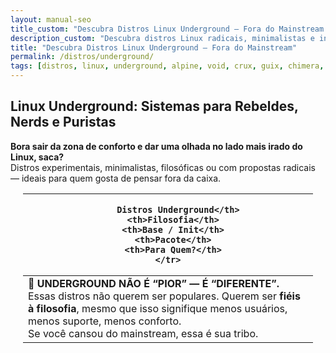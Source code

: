 ```yaml
---
layout: manual-seo
title_custom: "Descubra Distros Linux Underground — Fora do Mainstream | Piolinux"
description_custom: "Descubra distros Linux radicais, minimalistas e independentes: Alpine, Void, CRUX, Guix, Chimera e mais — fora do mainstream, cheias de atitude."
title: "Descubra Distros Linux Underground — Fora do Mainstream"
permalink: /distros/underground/
tags: [distros, linux, underground, alpine, void, crux, guix, chimera, alternativas, rebeldes]
---
```





<section class="post-content">

<h2> Linux Underground: Sistemas para Rebeldes, Nerds e Puristas</h2>

  <div>
    <strong>Bora sair da zona de conforto e dar uma olhada no lado mais irado do Linux, saca?</strong><br>
    Distros experimentais, minimalistas, filosóficas ou com propostas radicais — ideais para quem gosta de pensar fora da caixa.
  </div>



<div style="overflow-x: auto; padding: 0 20px;">
  <table class="evergreen-table">
  <thead>
    <tr>
      <th>
      
        Distros Underground</th>
      <th>Filosofia</th>
      <th>Base / Init</th>
      <th>Pacote</th>
      <th>Para Quem?</th>
    </tr>
  </thead>
  <tbody>
    <tr>
      <td data-label="
      
        Distros Underground"><strong>Alpine Linux</strong></td>
      <td data-label="Filosofia">Leveza extrema. Segurança. Containers.</td>
      <td data-label="Base / Init">musl libc + OpenRC</td>
      <td data-label="Pacote"><code>apk</code></td>
      <td data-label="Para Quem?">DevOps, containers, servidores minimalistas</td>
    </tr>
    <tr>
      <td data-label="
      
        Distros Underground"><strong>Void Linux</strong></td>
      <td data-label="Filosofia">Independente. Runit. Liberdade total.</td>
      <td data-label="Base / Init">glibc/musl + Runit</td>
      <td data-label="Pacote"><code>xbps</code></td>
      <td data-label="Para Quem?">Quem odeia systemd e ama simplicidade</td>
    </tr>
    <tr>
      <td data-label="
      
        Distros Underground"><strong>CRUX</strong></td>
      <td data-label="Filosofia">KISS. Feito para experts. Compila tudo.</td>
      <td data-label="Base / Init">glibc + BSD-style init</td>
      <td data-label="Pacote">Ports (compilação)</td>
      <td data-label="Para Quem?">Gurus que querem controle total</td>
    </tr>
    <tr>
      <td data-label="
      
        Distros Underground"><strong>Hyperbola GNU/Linux-libre</strong></td>
      <td data-label="Filosofia">100% software livre. Sem blobs. Ética radical.</td>
      <td data-label="Base / Init">Parabola (Arch) + OpenRC</td>
      <td data-label="Pacote"><code>pacman</code></td>
      <td data-label="Para Quem?">Defensores da liberdade de software</td>
    </tr>
    <tr>
      <td data-label="
      
        Distros Underground"><strong>Dragora GNU/Linux-Libre</strong></td>
      <td data-label="Filosofia">GNU puro. Simples. Independente.</td>
      <td data-label="Base / Init">glibc + BSD init</td>
      <td data-label="Pacote">Dragora Package Tool</td>
      <td data-label="Para Quem?">Quem quer fugir de Debian/RedHat/Arch</td>
    </tr>
    <tr>
      <td data-label="
      
        Distros Underground"><strong>Guix System</strong></td>
      <td data-label="Filosofia">Funcional. Reproducível. Declarativo.</td>
      <td data-label="Base / Init">GNU Guix (Nix-like) + Shepherd</td>
      <td data-label="Pacote"><code>guix</code></td>
      <td data-label="Para Quem?">Cientistas, programadores funcionais</td>
    </tr>
    <tr>
      <td data-label="
      
        Distros Underground"><strong>Chimera Linux</strong></td>
      <td data-label="Filosofia">Híbrido Linux/BSD. Moderno. Experimental.</td>
      <td data-label="Base / Init">LLVM libc + dinit</td>
      <td data-label="Pacote"><code>apko</code> (inspirado em apk)</td>
      <td data-label="Para Quem?">Early adopters, curiosos de BSD + Linux</td>
    </tr>
    <tr>
      <td data-label="
      
        Distros Underground"><strong>Adélie Linux</strong></td>
      <td data-label="Filosofia">Velocidade em hardware antigo. PowerPC, ARM, x86.</td>
      <td data-label="Base / Init">musl + OpenRC</td>
      <td data-label="Pacote"><code>apk</code></td>
      <td data-label="Para Quem?">Reviver hardware antigo com Linux moderno</td>
    </tr>
    <tr>
      <td data-label="
      
        Distros Underground"><strong>Devuan</strong></td>
      <td data-label="Filosofia">Debian sem systemd. Liberdade de init.</td>
      <td data-label="Base / Init">Debian + sysvinit/OpenRC/runit</td>
      <td data-label="Pacote"><code>apt</code></td>
      <td data-label="Para Quem?">Quem ama Debian, mas odeia systemd</td>
    </tr>
    <tr>
      <td data-label="
      
        Distros Underground"><strong>Artix Linux</strong></td>
      <td data-label="Filosofia">Arch sem systemd. Escolha seu init.</td>
      <td data-label="Base / Init">Arch + OpenRC/runit/s6</td>
      <td data-label="Pacote"><code>pacman</code></td>
      <td data-label="Para Quem?">Arch users que querem liberdade de init</td>
    </tr>
    <tr>
      <td data-label="
      
        Distros Underground"><strong>Alpine + postmarketOS</strong></td>
      <td data-label="Filosofia">Reviver celulares com Linux real.</td>
      <td data-label="Base / Init">musl + OpenRC</td>
      <td data-label="Pacote"><code>apk</code></td>
      <td data-label="Para Quem?">Hackers de hardware móvel, celulares antigos</td>
    </tr>
    <tr>
      <td data-label="
      
        Distros Underground"><strong>Bedrock Linux</strong></td>
      <td data-label="Filosofia">Misture Debian, Arch, Alpine... tudo junto.</td>
      <td data-label="Base / Init">Meta-distro (strata)</td>
      <td data-label="Pacote">Todos (apt, pacman, apk, etc)</td>
      <td data-label="Para Quem?">Quem quer o melhor de cada mundo, junto</td>
    </tr>
  </tbody>
</table>

<h2>Conclusão</h2>

<p>
  🖤 Underground não é moda — é manifesto.
</p>

</div>


<blockquote style="background: #1a1a1a; padding: 20px; border-left: 4px solid #ff5555; margin: 2rem; font-family: monospace; color: #e0e0e0;">
  <strong>🐧 UNDERGROUND NÃO É “PIOR” — É “DIFERENTE”.</strong><br>
  Essas distros não querem ser populares. Querem ser <strong>fiéis à filosofia</strong>, mesmo que isso signifique menos usuários, menos suporte, menos conforto.<br>
  Se você cansou do mainstream, essa é sua tribo.
</blockquote>
</section>



<script type="application/ld+json">
{
  "@context": "https://schema.org",
  "@type": "Table",
  "name": "Distros Linux Underground — Alternativas Rebeldes ao Mainstream",
  "description": "Tabela de distros Linux radicais, minimalistas e independentes — como Alpine, Void, CRUX, Guix, Chimera — fora do mainstream, para quem quer liberdade e controle.",
  "inLanguage": "pt-BR",
  "url": "{{ page.url | absolute_url }}",
  "mainEntityOfPage": {
    "@type": "WebPage",
    "@id": "{{ page.url | absolute_url }}"
  },
  "author": {
    "@type": "Person",
    "name": "Equipe Piolinu"
  },
  "publisher": {
    "@type": "Organization",
    "name": "Piolinux",
    "logo": {
      "@type": "ImageObject",
      "url": "https://piolinux.com/logo-512.png",
      "width": 512,
      "height": 512
    }
  },
  "datePublished": "2025-04-05T10:00:00+00:00",
  "dateModified": "{{ page.last_modified_at | date_to_rfc3339 }}"
}
</script>
